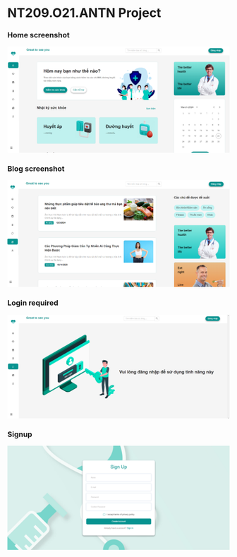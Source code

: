 # NT209.O21.ANTN Project
### Home screenshot
![home](./public/home.png)
### Blog screenshot
![blog](./public/blog.png)

### Login required
![loginreq](./public/loginrequired.png)

### Signup
![signup](./public/signup.png)

